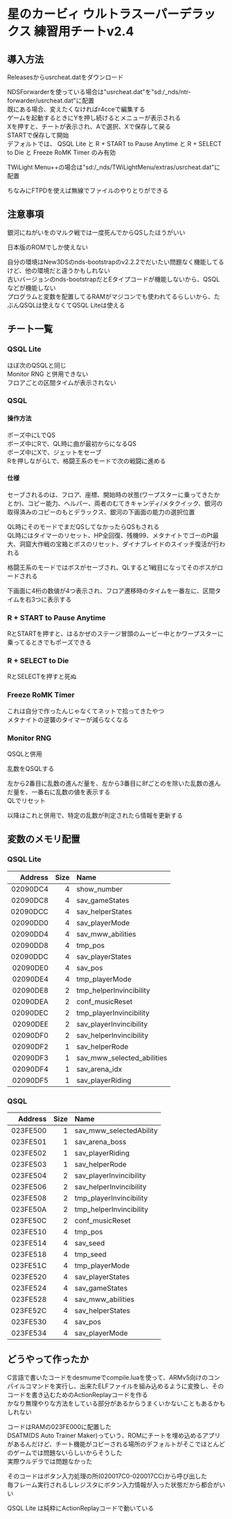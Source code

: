 # 星のカービィ ウルトラスーパーデラックス 練習用チートv2.4

## 導入方法

Releasesからusrcheat.datをダウンロード

NDSForwarderを使っている場合は"usrcheat.dat"を"sd:/_nds/ntr-forwarder/usrcheat.dat"に配置  
既にある場合、変えたくなければr4cceで編集する  
ゲームを起動するときにYを押し続けるとメニューが表示される  
Xを押すと、チートが表示され、Aで選択、Xで保存して戻る  
STARTで保存して開始  
デフォルトでは、 QSQL Lite と R + START to Pause Anytime と R + SELECT to Die と Freeze RoMK Timer のみ有効

TWiLight Menu++の場合は"sd:/_nds/TWiLightMenu/extras/usrcheat.dat"に配置

ちなみにFTPDを使えば無線でファイルのやりとりができる

## 注意事項

銀河にねがいをのマルク戦では一度死んでからQSしたほうがいい

日本版のROMでしか使えない

自分の環境はNew3DSのnds-bootstrapのv2.2.2でだいたい問題なく機能してるけど、他の環境だと違うかもしれない  
古いバージョンのnds-bootstrapだとEタイプコードが機能しないから、QSQLなどが機能しない  
プログラムと変数を配置してるRAMがマジコンでも使われてるらしいから、たぶんQSQLは使えなくてQSQL Liteは使える

## チート一覧

### QSQL Lite

ほぼ次のQSQLと同じ  
Monitor RNG と併用できない  
フロアごとの区間タイムが表示されない

### QSQL

#### 操作方法

ポーズ中にLでQS  
ポーズ中にRで、QL時に曲が最初からになるQS  
ポーズ中にXで、ジェットをセーブ  
Rを押しながらLで、格闘王系のモードで次の戦闘に進める

#### 仕様

セーブされるのは、フロア、座標、開始時の状態(ワープスターに乗ってきたかとか)、コピー能力、ヘルパー、両者のむてきキャンディ/メタクイック、銀河の取得済みのコピーのもとデラックス、銀河の下画面の能力の選択位置

QL時にそのモードでまだQSしてなかったらQSもされる  
QL時にはタイマーのリセット、HP全回復、残機99、メタナイトでゴーのPt最大、洞窟大作戦の宝箱とボスのリセット、ダイナブレイドのスイッチ復活が行われる

格闘王系のモードではボスがセーブされ、QLすると1戦目になってそのボスがロードされる

下画面に4桁の数値が4つ表示され、フロア遷移時のタイムを一番左に、区間タイムを右3つに表示する

### R + START to Pause Anytime

RとSTARTを押すと、はるかぜのステージ冒頭のムービー中とかワープスターに乗ってるときでもポーズできる

### R + SELECT to Die

RとSELECTを押すと死ぬ

### Freeze RoMK Timer

これは自分で作ったんじゃなくてネットで拾ってきたやつ  
メタナイトの逆襲のタイマーが減らなくなる

### Monitor RNG

QSQLと併用

乱数をQSQLする

左から2番目に乱数の進んだ量を、左から3番目に8fごとのを除いた乱数の進んだ量を、一番右に乱数の値を表示する  
QLでリセット

以降はこれと併用で、特定の乱数が判定されたら情報を更新する

## 変数のメモリ配置

### QSQL Lite

|Address|Size|Name|
|--:|--:|:--|
|02090DC4|4|show_number|
|02090DC8|4|sav_gameStates|
|02090DCC|4|sav_helperStates|
|02090DD0|4|sav_playerMode|
|02090DD4|4|sav_mww_abilities|
|02090DD8|4|tmp_pos|
|02090DDC|4|sav_playerStates|
|02090DE0|4|sav_pos|
|02090DE4|4|tmp_playerMode|
|02090DE8|2|tmp_helperInvincibility|
|02090DEA|2|conf_musicReset|
|02090DEC|2|tmp_playerInvincibility|
|02090DEE|2|sav_playerInvincibility|
|02090DF0|2|sav_helperInvincibility|
|02090DF2|1|sav_helperRode|
|02090DF3|1|sav_mww_selected_abilities|
|02090DF4|1|sav_arena_idx|
|02090DF5|1|sav_playerRiding|

### QSQL

|Address|Size|Name|
|--:|--:|:--|
|023FE500|1|sav_mww_selectedAbility|
|023FE501|1|sav_arena_boss|
|023FE502|1|sav_playerRiding|
|023FE503|1|sav_helperRode|
|023FE504|2|sav_playerInvincibility|
|023FE506|2|sav_helperInvincibility|
|023FE508|2|tmp_playerInvincibility|
|023FE50A|2|tmp_helperInvincibility|
|023FE50C|2|conf_musicReset|
|023FE510|4|tmp_pos|
|023FE514|4|sav_seed|
|023FE518|4|tmp_seed|
|023FE51C|4|tmp_playerMode|
|023FE520|4|sav_playerStates|
|023FE524|4|sav_gameStates|
|023FE528|4|sav_mww_abilities|
|023FE52C|4|sav_helperStates|
|023FE530|4|sav_pos|
|023FE534|4|sav_playerMode|

## どうやって作ったか

C言語で書いたコードをdesmumeでcompile.luaを使って、ARMv5向けのコンパイルコマンドを実行し、出来たELFファイルを組み込めるように変換し、そのコードを書き込むためのActionReplayコードを作る  
かなり無理やりな方法をしている部分があるからうまくいかないこともあるかもしれない

コードはRAMの023FE000に配置した  
DSATM(DS Auto Trainer Maker)っていう、ROMにチートを埋め込めるアプリがあるんだけど、チート機能がコピーされる場所のデフォルトがそこでほとんどのゲームでは問題ないらしいからそうした  
実際ウルデラでは問題なかった

そのコードはボタン入力処理の所(020017C0-020017CC)から呼び出した  
毎フレーム実行されるしレジスタにボタン入力情報が入った状態だから都合がいい

QSQL Lite は純粋にActionReplayコードで動いている

